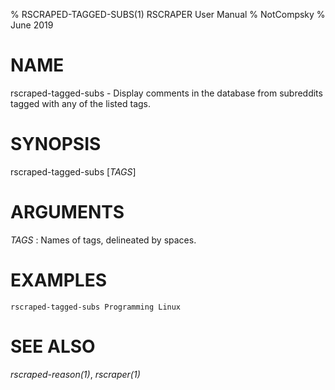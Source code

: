 % RSCRAPED-TAGGED-SUBS(1) RSCRAPER User Manual
% NotCompsky
% June 2019

# NAME

rscraped-tagged-subs - Display comments in the database from subreddits tagged with any of the listed tags.

# SYNOPSIS
rscraped-tagged-subs [*TAGS*]

# ARGUMENTS

*TAGS*
:   Names of tags, delineated by spaces.

# EXAMPLES
    rscraped-tagged-subs Programming Linux

# SEE ALSO

*rscraped-reason(1)*, *rscraper(1)*
